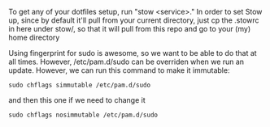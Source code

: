 To get any of your dotfiles setup, run "stow \<service\>." In order to set Stow up, since by default it'll pull from your current directory, just cp the .stowrc in here under stow/, so that it will pull from this repo and go to your (my) home directory

Using fingerprint for sudo is awesome, so we want to be able to do that at all times. However, /etc/pam.d/sudo can be overriden when we run an update. However, we can run this command to make it immutable:

```sudo chflags simmutable /etc/pam.d/sudo```

and then this one if we need to change it

```sudo chflags nosimmutable /etc/pam.d/sudo```